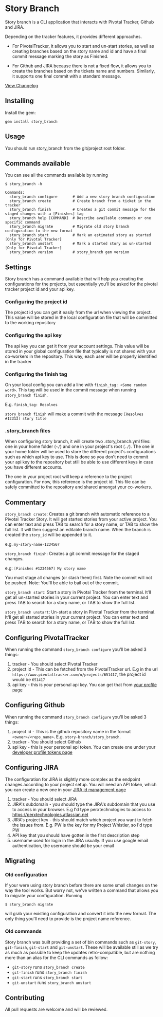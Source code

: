 # Story Branch

Story branch is a CLI application that interacts with Pivotal Tracker, Github
and JIRA.

Depending on the tracker features, it provides different approaches.

- For PivotalTracker, it allows you to start and un-start stories, as well as
creating branches based on the story name and id and have a final commit message
marking the story as Finished.

- For Github and JIRA because there is not a fixed flow, it allows you to create
the branches based on the tickets name and numbers. Similarly, it supports one
final commit with a standard message.

[View Changelog](Changelog.md)

## Installing

Install the gem:

    gem install story_branch

## Usage

You should run story_branch from the git/project root folder.

## Commands available

You can see all the commands available by running

```
$ story_branch -h

Commands:
  story_branch configure       # Add a new story branch configuration
  story_branch create          # Create branch from a ticket in the tracker
  story_branch finish          # Creates a git commit message for the staged changes with a [Finishes] tag
  story_branch help [COMMAND]  # Describe available commands or one specific command
  story_branch migrate         # Migrate old story branch configuration to the new format
  story_branch start           # Mark an estimated story as started [Only for Pivotal Tracker]
  story_branch unstart         # Mark a started story as un-started [Only for Pivotal Tracker]
  story_branch version         # story_branch gem version
```

## Settings

Story branch has a command available that will help you creating the configurations
for the projects, but essentially you'll be asked for the pivotal tracker project id and your api key.

### Configuring the project id

The project id you can get it easily from the url when viewing the project.
This value will be stored in the local configuration file that will be committed
to the working repository

### Configuring the api key

The api key you can get it from your account settings.
This value will be stored in your global configuration file that typically is
not shared with your co-workers in the repository. This way, each user will
be properly identified in the tracker

### Configuring the finish tag

On your local config you can add a line with `finish_tag: <Some random word>`.
This tag will be used in the commit message when running `story_branch finish`.

E.g.
`finish_tag: Resolves`

`story_branch finish` will make a commit with the message
`[Resolves #12313] story title`


### .story_branch files

When configuring story branch, it will create two .story_branch.yml files: one in
your home folder (`~/`) and one in your project's root (`./`).
The one in your home folder will be used to store the different project's configurations
such as which api key to use. This is done so you don't need to commit your
api key to the repository but still be able to use different keys in case you
have different accounts.

The one in your project root will keep a reference to the project configuration.
For now, this reference is the project id. This file can be safely committed to
the repository and shared amongst your co-workers.

## Commentary

`story_branch create`: Creates a git branch with automatic reference to a
Pivotal Tracker Story. It will get started stories from your active
project. You can enter text and press TAB to search for a story
name, or TAB to show the full list. It will then suggest an editable
branch name. When the branch is created the `story_id` will
be appended to it.

e.g. `my-story-name-1234567`

`story_branch finish`: Creates a git commit message for the staged changes.

e.g: `[Finishes #1234567] My story name`

You must stage all changes (or stash them) first. Note the commit will not
be pushed. Note: You'll be able to bail out of the commit.

`story_branch start`: Start a story in Pivotal Tracker from the terminal.
It'll get all un-started stories in your current project. You can
enter text and press TAB to search for a story name, or TAB to show
the full list.

`story_branch unstart`: Un-start a story in Pivotal Tracker from the terminal.
It'll get all started stories in your current project. You can
enter text and press TAB to search for a story name, or TAB to show
the full list.

## Configuring PivotalTracker

When running the command `story_branch configure` you'll be asked 3 things:
1. tracker - You should select Pivotal Tracker
2. project id - This can be fetched from the PivotalTracker url. E.g in the url `https://www.pivotaltracker.com/n/projects/651417`, the project id would be `651417`
3. api key - this is your personal api key. You can get that from [your profile page](https://www.pivotaltracker.com/profile)

## Configuring Github

When running the command `story_branch configure` you'll be asked 3 things:
1. project id - This is the github repository name in the format `<owner>/<repo_name>`. E.g. `story-branch/story_branch`.
2. tracker - You should select Github
3. api key - this is your personal api token. You can create one under your
[developer profile tokens page](https://github.com/settings/tokens)

## Configuring JIRA

The configuration for JIRA is slightly more complex as the endpoint changes according
to your project setup. You will need an API token, which you can create a new one in your [JIRA id management page](https://id.atlassian.com/manage/api-tokens)
1. tracker - You should select JIRA
2. JIRA's subdomain - you should type the JIRA's subdomain that you use to access in your browser. E.g I'd type perxtechnologies to access to https://perxtechnologies.atlassian.net
3. JIRA's project key - this should match which project you want to fetch the issues from. E.g. PW is the key for my Project Whistler, so I'd type PW
4. API key that you should have gotten in the first description step
5. username used for login in the JIRA usually. If you use google email authentication, the username should be your email

## Migrating

### Old configuration

If your were using story branch before there are some small changes on the way the
tool works. But worry not, we've written a command that allows you to migrate your
configuration. Running

`$ story_branch migrate`

will grab your existing configuration and convert it into the new format. The only
thing you'll need to provide is the project name reference.

### Old commands

Story branch was built providing a set of bin commands such as `git-story`, `git-finish`, `git-start` and `git-unstart`. These will be available still as
we try as much as possible to keep the updates retro-compatible, but are nothing
more than an alias for the CLI commands as follow:

- `git-story` runs `story_branch create`
- `git-finish` runs `story_branch finish`
- `git-start` runs `story_branch start`
- `git-unstart` runs `story_branch unstart`

## Contributing

All pull requests are welcome and will be reviewed.
